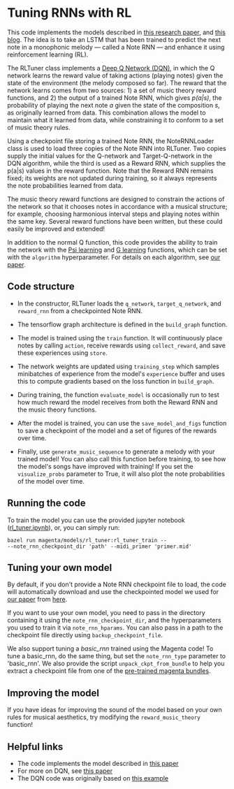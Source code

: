 # Tuning RNNs with RL

This code implements the models described in [this research paper][our arxiv],
and [this blog][blog post]. The idea is to take an LSTM that has been trained 
to predict the next note in a monophonic melody &mdash; called a Note RNN 
&mdash; and enhance it using reinforcement learning (RL). 

The RLTuner class implements a [Deep Q Network (DQN)][dqn], in which the Q network 
learns the reward value of taking actions (playing notes) given the state of the 
environment (the melody composed so far). The reward that the network learns 
comes from two sources: 1) a set of music theory reward functions, and 2) the 
output of a trained Note RNN, which gives *p(a|s)*, the probability of playing the 
next note *a* given the state of the composition *s*, as originally learned from 
data. This combination allows the model to maintain what it learned from data, 
while constraining it to conform to a set of music theory rules. 

Using a checkpoint file storing a trained Note RNN, the NoteRNNLoader class is 
used to load three copies of the Note RNN into RLTuner. Two copies supply the 
initial values for the Q-network and Target-Q-network in the DQN algorithm, 
while the third is used as a Reward RNN, which supplies the p(a|s) values in the 
reward function. Note that the Reward RNN remains fixed; its weights are not 
updated during training, so it always represents the note probabilities learned
from data.

The music theory reward functions are designed to constrain the actions of the
network so that it chooses notes in accordance with a musical structure; for
example, choosing harmonious interval steps and playing notes within the same 
key. Several reward functions have been written, but these could easily be 
improved and extended!

In addition to the normal Q function, this code provides the ability to train 
the network with the [Psi learning][psi learning] and [G learning][g learning]
functions, which can be set with the `algorithm` hyperparameter. For details 
on each algorithm, see [our paper][our arxiv].

## Code structure
* 	In the constructor, RLTuner loads the `q_network`, `target_q_network`, and 
	`reward_rnn` from a checkpointed Note RNN.

*	The tensorflow graph architecture is defined in the `build_graph` 
	function.

*	The model is trained using the `train` function. It will continuously 
	place notes by calling `action`, receive rewards using `collect_reward`, 
	and save these experiences using `store`.

*	The network weights are updated using `training_step` which samples 
	minibatches of experience from the model's `experience` buffer and uses 
	this to compute gradients based on the loss function in `build_graph`.

*	During training, the function `evaluate_model` is occasionally run to 
	test how much reward the model receives from both the Reward RNN and the 
	music theory functions.

*	After the model is trained, you can use the `save_model_and_figs` function
	to save a checkpoint of the model and a set of figures of the rewards over 
	time. 

*	Finally, use `generate_music_sequence` to generate a melody with your 
	trained model! You can also call this function before training, to see how 
	the model's songs have improved with training! If you set the 
	`visualize_probs` parameter to True, it will also plot the note probabilities 
	of the model over time.

## Running the code
To train the model you can use the provided jupyter notebook ([rl_tuner.ipynb][ipynb]), or, you can simply run:

```
bazel run magenta/models/rl_tuner:rl_tuner_train -- 
--note_rnn_checkpoint_dir 'path' --midi_primer 'primer.mid' 
```

## Tuning your own model

By default, if you don't provide a Note RNN checkpoint file to load, the code 
will automatically download and use the checkpointed model we used for 
[our paper][our arxiv] from [here][note rnn ckpt].

If you want to use your own model, you need to pass in the directory containing
it using the `note_rnn_checkpoint_dir`, and the hyperparameters you used to 
train it via `note_rnn_hparams`. You can also pass in a path to the checkpoint
file directly using `backup_checkpoint_file`.

We also support tuning a *basic_rnn* trained using the Magenta code! To tune
a basic_rnn, do the same thing, but set the `note_rnn_type` parameter to 
'basic_rnn'. We also provide the script `unpack_ckpt_from_bundle` to help you 
extract a checkpoint file from one of the 
[pre-trained magenta bundles][magenta pretrained]. 

## Improving the model
If you have ideas for improving the sound of the model based on your own rules 
for musical aesthetics, try modifying the `reward_music_theory` function!

## Helpful links

*   The code implements the model described in [this paper][our arxiv]
*	For more on DQN, see [this paper][dqn]
*   The DQN code was originally based on [this example][dqn ex]

[our arxiv]: https://arxiv.org/abs/comingsoon
[blog post]: https://notfuchsia.github.io/2016/10/24/natasha/
[ipynb]: https://nbviewer.jupyter.org/github/natashamjaques/magenta/blob/20d53280c47e490d04cca20ff0ddaca871a37b88/magenta/models/rl_tuner/rl_tuner.ipynb
[note rnn ckpt]: http://download.magenta.tensorflow.org/models/rl_tuner_note_rnn.ckpt
[magenta pretrained]: https://github.com/tensorflow/magenta/tree/master/magenta/models/melody_rnn#pre-trained
[dqn ex]: https://github.com/nivwusquorum/tensorflow-deepq/blob/master/tf_rl/
[g learning]: https://arxiv.org/pdf/1512.08562.pdf
[psi learning]: http://homepages.inf.ed.ac.uk/svijayak/publications/rawlik-RSS2012.pdf
[dqn]: https://www.cs.toronto.edu/~vmnih/docs/dqn.pdf